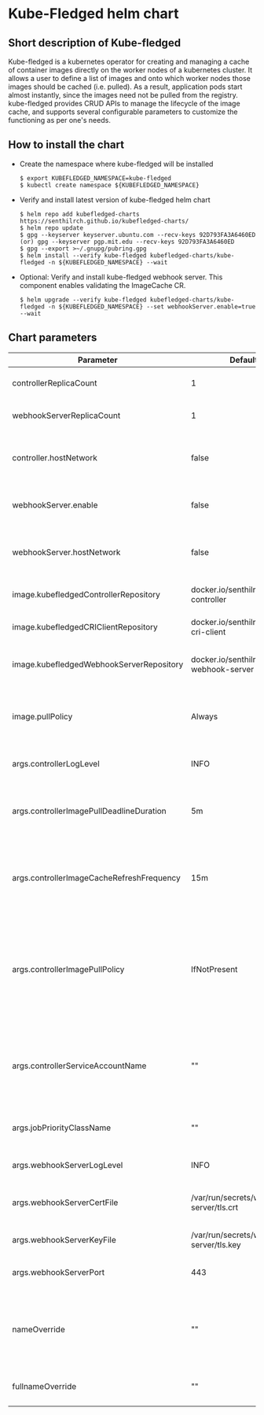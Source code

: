 # Kube-Fledged helm chart

## Short description of Kube-fledged  
  
  
Kube-fledged is a kubernetes operator for creating and managing a cache of container images directly on the worker nodes of a kubernetes cluster. It allows a user to define a list of images and onto which worker nodes those images should be cached (i.e. pulled). As a result, application pods start almost instantly, since the images need not be pulled from the registry. kube-fledged provides CRUD APIs to manage the lifecycle of the image cache, and supports several configurable parameters to customize the functioning as per one's needs.

## How to install the chart 


- Create the namespace where kube-fledged will be installed

  ```
  $ export KUBEFLEDGED_NAMESPACE=kube-fledged
  $ kubectl create namespace ${KUBEFLEDGED_NAMESPACE}
  ```

- Verify and install latest version of kube-fledged helm chart

  ```
  $ helm repo add kubefledged-charts https://senthilrch.github.io/kubefledged-charts/
  $ helm repo update
  $ gpg --keyserver keyserver.ubuntu.com --recv-keys 92D793FA3A6460ED (or) gpg --keyserver pgp.mit.edu --recv-keys 92D793FA3A6460ED
  $ gpg --export >~/.gnupg/pubring.gpg
  $ helm install --verify kube-fledged kubefledged-charts/kube-fledged -n ${KUBEFLEDGED_NAMESPACE} --wait
  ```

- Optional: Verify and install kube-fledged webhook server. This component enables validating the ImageCache CR.

  ```
  $ helm upgrade --verify kube-fledged kubefledged-charts/kube-fledged -n ${KUBEFLEDGED_NAMESPACE} --set webhookServer.enable=true --wait
  ```

## Chart parameters


| Parameter | Default value | Description |
| --------- | ------------- | ----------- |
| controllerReplicaCount    | 1        | No. of replicas of kubefledged-controller |
| webhookServerReplicaCount | 1        | No. of replicas of kubefledged-webhook-server |
| controller.hostNetwork    | false    | When set to "true", kubefledged-controller pod runs with "hostNetwork: true" |
| webhookServer.enable      | false    | When set to "true", kubefledged-webhook-server is installed |
| webhookServer.hostNetwork | false    | When set to "true", kubefledged-webhook-server pod runs with "hostNetwork: true" |
| image.kubefledgedControllerRepository | docker.io/senthilrch/kubefledged-controller | Repository name of kubefledged-controller image |
| image.kubefledgedCRIClientRepository | docker.io/senthilrch/kubefledged-cri-client | Repository name of kubefledged-cri-client image |
| image.kubefledgedWebhookServerRepository | docker.io/senthilrch/kubefledged-webhook-server | Repository name of kubefledged-webhook-server image |
| image.pullPolicy | Always | Image pull policy for kubefledged-controller and kubefledged-webhook-server pods |
| args.controllerLogLevel | INFO | Log level of kubefledged-controller |
| args.controllerImagePullDeadlineDuration | 5m | Maximum duration allowed for pulling an image. After this duration, image pull is considered to have failed |
| args.controllerImageCacheRefreshFrequency | 15m | The image cache is refreshed periodically to ensure the cache is up to date. Setting this flag to "0s" will disable refresh |
| args.controllerImagePullPolicy | IfNotPresent | Image pull policy for pulling images into and refreshing the cache. Possible values are 'IfNotPresent' and 'Always'. Default value is 'IfNotPresent'. Image with no or ":latest" tag are always pulled |
| args.controllerServiceAccountName | "" | serviceAccountName used in Jobs created for pulling or deleting images. Optional flag. If not specified the default service account of the namespace is used |
| args.jobPriorityClassName | "" | priorityClassName of jobs created by kubefledged-controller |
| args.webhookServerLogLevel | INFO | Log level of kubefledged-webhook-server |
| args.webhookServerCertFile | /var/run/secrets/webhook-server/tls.crt | Path of server certificate of kubefledged-webhook-server |
| args.webhookServerKeyFile | /var/run/secrets/webhook-server/tls.key | Path of server key of kubefledged-webhook-server |
| args.webhookServerPort | 443 | Listening port of kubefledged-webhook-server |
| nameOverride | "" | nameOverride replaces the name of the chart in Chart.yaml, when this is used to construct Kubernetes object names |
| fullnameOverride | "" | fullnameOverride completely replaces the generated name |
|  |  |  |